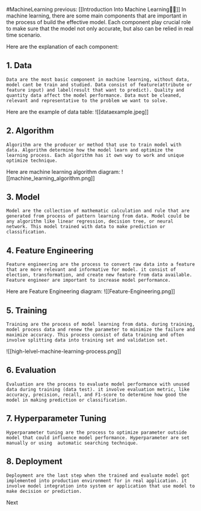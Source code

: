 #MachineLearning 
previous: [[Introduction Into Machine Learning🤖🧠]]
In machine learning, there are some main components that are important in the process of build the effective model. Each component play crucial role to make sure that the model not only accurate, but also can be relied in real time scenario.

Here are the explanation of each component:

## 1. Data
	Data are the most basic component in machine learning, without data, model cant be train and studied. Data consist of feature(attribute or feature input) and label(result that want to predict). Quality and quantity data affect the model performance. Data must be cleaned, relevant and representative to the problem we want to solve.

Here are the example of data table:
![[dataexample.jpeg]]
## 2. Algorithm
	Algorithm are the producer or method that use to train model with data. Algorithm determine how the model learn and optimize the learning process. Each algorithm has it own way to work and unique optimize technique.

Here are machine learning algorithm diagram:
![[machine_learning_algorithm.png]]
## 3. Model
	Model are the collection of mathematic calculation and rule that are generated from process of pattern learning from data. Model could be any algorithm like linear regression, decision tree, or neural network. This model trained with data to make prediction or classification.
## 4. Feature Engineering
	Feature engineering are the process to convert raw data into a feature that are more relevant and informative for model. it consist of election, transformation, and create new feature from data available. Feature engineer are important to increase model performance. 

Here are Feature Engineering diagram:
![[Feature-Engineering.png]]
## 5. Training
	Training are the process of model learning from data. during training, model process data and renew the parameter to minimize the failure and maximize accuracy. This process consist of data training and often involve splitting data into training set and validation set.

![[high-lelvel-machine-learning-process.png]]
## 6. Evaluation
	Evaluation are the process to evaluate model performance with unused data during training (data test). it involve evaluation metric, like accuracy, precision, recall, and F1-score to determine how good the model in making prediction or classification.
## 7. Hyperparameter Tuning
	Hyperparameter tuning are the process to optimize parameter outside model that could influence model performance. Hyperparameter are set manually or using  automatic searching technique.
## 8. Deployment
	Deployment are the last step when the trained and evaluate model got implemented into production environment for in real application. it involve model integration into system or application that use model to make decision or prediction.

Next 